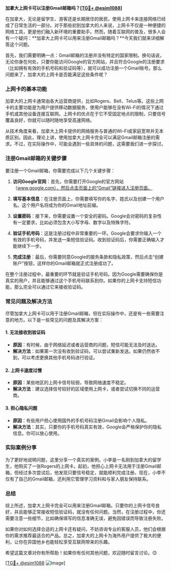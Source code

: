 **加拿大上网卡可以注册Gmail邮箱吗？[[TG💪+ @esim1088](https://t.me/s/esim1088)]**

在加拿大，无论是留学生、游客还是长期居住的居民，使用上网卡来连接网络已经成了日常生活的一部分。对于那些初到加拿大的人来说，上网卡不仅是一种便捷的网络工具，更是他们融入新环境的重要助手。然而，随着互联网的普及，很多人会有一个疑问：**加拿大上网卡可以用来注册Gmail邮箱吗？**今天我们就来详细解答这个问题。

首先，我们需要明确一点：Gmail邮箱的注册并没有特定的国家限制。换句话说，无论你身在何处，只要你能访问Google的官方网站，并且符合Google的注册要求（比如拥有有效的手机号码和验证码等），就可以成功注册一个Gmail账号。那么问题来了，加拿大的上网卡是否能满足这些条件呢？

### 上网卡的基本功能

加拿大的上网卡通常由各大运营商提供，比如Rogers、Bell、Telus等。这些上网卡的主要功能是为用户提供移动数据服务，使用户能够在没有Wi-Fi的情况下通过手机或其他设备连接互联网。上网卡的优点在于它不受固定地点的限制，只要信号覆盖良好，你就可以随时随地享受高速网络。

从技术角度来看，加拿大上网卡提供的网络服务与普通的Wi-Fi或家庭宽带并无本质区别。因此，理论上讲，使用加拿大上网卡完全可以满足Gmail邮箱注册的需求。不过，在实际操作中，可能会遇到一些具体的问题，这需要我们进一步探讨。

### 注册Gmail邮箱的关键步骤

要注册一个Gmail邮箱，你需要完成以下几个关键步骤：

1. **访问Google官网**：首先，你需要打开Google的官方网站（www.google.com），然后点击页面上的“Gmail”链接进入注册页面。
   
2. **填写基本信息**：在注册页面上，你需要填写你的名字、姓氏以及创建一个用户名。这个用户名将成为你的Gmail地址前缀。

3. **设置密码**：接下来，你需要设置一个安全的密码。Google会对密码的复杂性有一定要求，比如必须包含大小写字母、数字以及特殊字符。

4. **验证手机号码**：这是注册过程中非常重要的一环。Google会要求你输入一个有效的手机号码，并发送一条短信验证码。收到验证码后，你需要正确输入才能继续下一步。

5. **完成注册**：最后，你需要同意Google的服务条款和隐私政策，然后点击“创建账户”按钮，这样你的Gmail邮箱就正式注册成功了。

在整个注册过程中，最重要的环节就是验证手机号码。因为Google需要确保你是真实的用户，并且能够通过这个手机号码联系到你。如果你的上网卡支持短信功能，那么完全可以通过它来接收验证码。

### 常见问题及解决方法

尽管加拿大上网卡可以用于注册Gmail邮箱，但在实际操作中，还是有一些需要注意的地方。以下是一些常见的问题及其解决方案：

#### 1. **无法接收到验证码**
   - **原因**：有时候，由于网络延迟或者运营商的问题，短信可能无法及时送达。
   - **解决方法**：如果第一次没有收到验证码，可以尝试重新发送。如果仍然收不到，可以考虑更换其他手机号码进行验证。

#### 2. **上网卡速度过慢**
   - **原因**：某些地区的上网卡信号较弱，导致网络速度不稳定。
   - **解决方法**：建议选择信号较好的区域使用上网卡，或者尝试切换不同的运营商。

#### 3. **担心隐私问题**
   - **原因**：有些用户担心使用国外的手机号码注册Gmail会影响个人隐私。
   - **解决方法**：其实，只要你的手机号码真实有效，Google会严格保护你的隐私信息。你可以放心使用。

### 实际案例分享

为了更好地说明问题，这里分享一个真实的案例。小李是一名刚到加拿大的留学生，他购买了一张Rogers的上网卡。起初，他担心上网卡无法用于注册Gmail邮箱，但经过多次尝试后，他发现只要信号稳定，就能顺利完成注册。现在，小李不仅有了自己的Gmail邮箱，还利用它管理学习资料和与家人朋友保持联系。

### 总结

综上所述，加拿大上网卡完全可以用来注册Gmail邮箱。只要你的上网卡信号良好，并且能够正常接收短信验证码，就没有任何问题。当然，在注册过程中，你还需要注意一些细节，比如确保填写的信息准确无误，避免因错误而导致注册失败。

如果你对如何选择合适的上网卡还有疑问，不妨咨询专业的客服人员，他们会根据你的需求推荐最适合的产品。总之，加拿大的上网卡为海外用户提供了极大的便利，让你在异国他乡也能轻松享受互联网带来的乐趣。

希望这篇文章对你有所帮助！如果你有任何其他问题，欢迎随时留言讨论。😊

[[TG💪+ @esim1088](https://t.me/s/esim1088) ![Image](https://i.postimg.cc/4NQfJmqS/Snipaste-2025-05-13-00-14-12.png)]